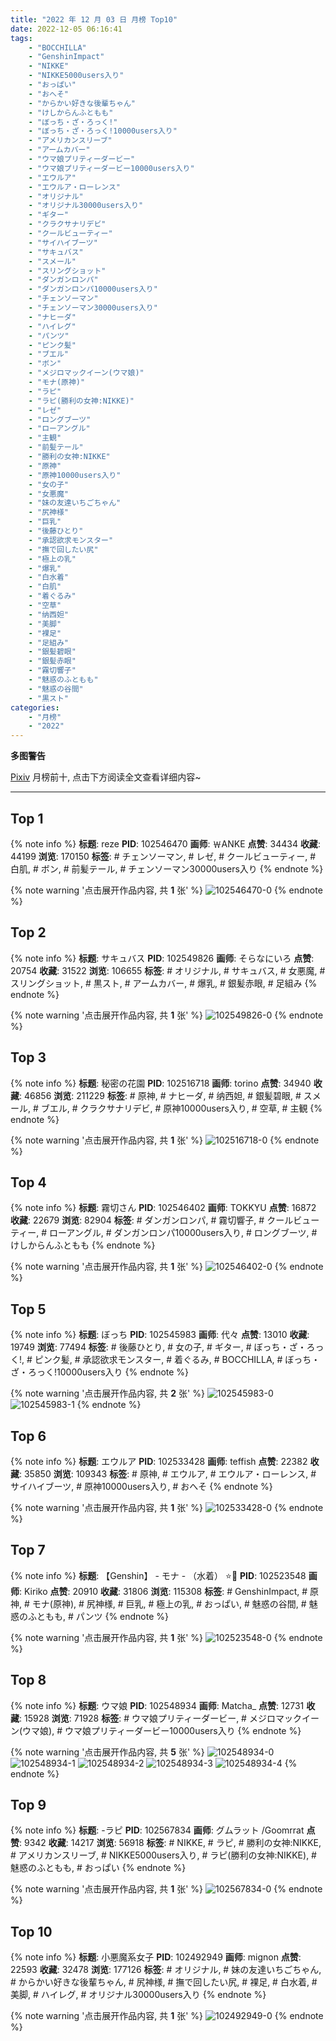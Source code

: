 ```yaml
---
title: "2022 年 12 月 03 日 月榜 Top10"
date: 2022-12-05 06:16:41
tags:
    - "BOCCHILLA"
    - "GenshinImpact"
    - "NIKKE"
    - "NIKKE5000users入り"
    - "おっぱい"
    - "おへそ"
    - "からかい好きな後輩ちゃん"
    - "けしからんふともも"
    - "ぼっち・ざ・ろっく!"
    - "ぼっち・ざ・ろっく!10000users入り"
    - "アメリカンスリーブ"
    - "アームカバー"
    - "ウマ娘プリティーダービー"
    - "ウマ娘プリティーダービー10000users入り"
    - "エウルア"
    - "エウルア・ローレンス"
    - "オリジナル"
    - "オリジナル30000users入り"
    - "ギター"
    - "クラクサナリデビ"
    - "クールビューティー"
    - "サイハイブーツ"
    - "サキュバス"
    - "スメール"
    - "スリングショット"
    - "ダンガンロンパ"
    - "ダンガンロンパ10000users入り"
    - "チェンソーマン"
    - "チェンソーマン30000users入り"
    - "ナヒーダ"
    - "ハイレグ"
    - "パンツ"
    - "ピンク髪"
    - "ブエル"
    - "ボン"
    - "メジロマックイーン(ウマ娘)"
    - "モナ(原神)"
    - "ラピ"
    - "ラピ(勝利の女神:NIKKE)"
    - "レゼ"
    - "ロングブーツ"
    - "ローアングル"
    - "主観"
    - "前髪テール"
    - "勝利の女神:NIKKE"
    - "原神"
    - "原神10000users入り"
    - "女の子"
    - "女悪魔"
    - "妹の友達いちごちゃん"
    - "尻神様"
    - "巨乳"
    - "後藤ひとり"
    - "承認欲求モンスター"
    - "撫で回したい尻"
    - "極上の乳"
    - "爆乳"
    - "白水着"
    - "白肌"
    - "着ぐるみ"
    - "空草"
    - "纳西妲"
    - "美脚"
    - "裸足"
    - "足組み"
    - "銀髪碧眼"
    - "銀髪赤眼"
    - "霧切響子"
    - "魅惑のふともも"
    - "魅惑の谷間"
    - "黒スト"
categories:
    - "月榜"
    - "2022"
---
```


<i class="fa fa-triangle-exclamation"></i>**多图警告**<i class="fa fa-triangle-exclamation"></i>

[Pixiv](https://www.pixiv.net/) 月榜前十, 点击下方阅读全文查看详细内容~

<!-- more -->

---

## Top 1

{% note info %}
**标题**: reze
**PID**: 102546470 **画师**: ￦ANKE
**点赞**: 34434 **收藏**: 44199 **浏览**: 170150
**标签**: # チェンソーマン, # レゼ, # クールビューティー, # 白肌, # ボン, # 前髪テール, # チェンソーマン30000users入り
{% endnote %}

{% note warning '点击展开作品内容, 共 **1** 张' %}
![102546470-0](https://i.pixiv.re/img-original/img/2022/11/06/00/06/11/102546470_p0.jpg)
{% endnote %}

## Top 2

{% note info %}
**标题**: サキュバス
**PID**: 102549826 **画师**: そらなにいろ
**点赞**: 20754 **收藏**: 31522 **浏览**: 106655
**标签**: # オリジナル, # サキュバス, # 女悪魔, # スリングショット, # 黒スト, # アームカバー, # 爆乳, # 銀髪赤眼, # 足組み
{% endnote %}

{% note warning '点击展开作品内容, 共 **1** 张' %}
![102549826-0](https://i.pixiv.re/img-original/img/2022/11/06/02/12/14/102549826_p0.png)
{% endnote %}

## Top 3

{% note info %}
**标题**: 秘密の花園
**PID**: 102516718 **画师**: torino
**点赞**: 34940 **收藏**: 46856 **浏览**: 211229
**标签**: # 原神, # ナヒーダ, # 纳西妲, # 銀髪碧眼, # スメール, # ブエル, # クラクサナリデビ, # 原神10000users入り, # 空草, # 主観
{% endnote %}

{% note warning '点击展开作品内容, 共 **1** 张' %}
![102516718-0](https://i.pixiv.re/img-original/img/2022/11/05/00/00/10/102516718_p0.jpg)
{% endnote %}

## Top 4

{% note info %}
**标题**: 霧切さん
**PID**: 102546402 **画师**: TOKKYU
**点赞**: 16872 **收藏**: 22679 **浏览**: 82904
**标签**: # ダンガンロンパ, # 霧切響子, # クールビューティー, # ローアングル, # ダンガンロンパ10000users入り, # ロングブーツ, # けしからんふともも
{% endnote %}

{% note warning '点击展开作品内容, 共 **1** 张' %}
![102546402-0](https://i.pixiv.re/img-original/img/2022/11/06/00/04/48/102546402_p0.jpg)
{% endnote %}

## Top 5

{% note info %}
**标题**: ぼっち
**PID**: 102545983 **画师**: 代々
**点赞**: 13010 **收藏**: 19749 **浏览**: 77494
**标签**: # 後藤ひとり, # 女の子, # ギター, # ぼっち・ざ・ろっく!, # ピンク髪, # 承認欲求モンスター, # 着ぐるみ, # BOCCHILLA, # ぼっち・ざ・ろっく!10000users入り
{% endnote %}

{% note warning '点击展开作品内容, 共 **2** 张' %}
![102545983-0](https://i.pixiv.re/img-original/img/2022/11/08/17/19/34/102545983_p0.jpg)
![102545983-1](https://i.pixiv.re/img-original/img/2022/11/08/17/19/34/102545983_p1.jpg)
{% endnote %}

## Top 6

{% note info %}
**标题**: エウルア
**PID**: 102533428 **画师**: teffish
**点赞**: 22382 **收藏**: 35850 **浏览**: 109343
**标签**: # 原神, # エウルア, # エウルア・ローレンス, # サイハイブーツ, # 原神10000users入り, # おへそ
{% endnote %}

{% note warning '点击展开作品内容, 共 **1** 张' %}
![102533428-0](https://i.pixiv.re/img-original/img/2022/11/05/16/39/15/102533428_p0.jpg)
{% endnote %}

## Top 7

{% note info %}
**标题**: 【Genshin】 -  モナ -  （水着） ⭐🌙
**PID**: 102523548 **画师**: Kiriko
**点赞**: 20910 **收藏**: 31806 **浏览**: 115308
**标签**: # GenshinImpact, # 原神, # モナ(原神), # 尻神様, # 巨乳, # 極上の乳, # おっぱい, # 魅惑の谷間, # 魅惑のふともも, # パンツ
{% endnote %}

{% note warning '点击展开作品内容, 共 **1** 张' %}
![102523548-0](https://i.pixiv.re/img-original/img/2022/11/05/07/00/01/102523548_p0.png)
{% endnote %}

## Top 8

{% note info %}
**标题**: ウマ娘
**PID**: 102548934 **画师**: Matcha_
**点赞**: 12731 **收藏**: 15928 **浏览**: 71928
**标签**: # ウマ娘プリティーダービー, # メジロマックイーン(ウマ娘), # ウマ娘プリティーダービー10000users入り
{% endnote %}

{% note warning '点击展开作品内容, 共 **5** 张' %}
![102548934-0](https://i.pixiv.re/img-original/img/2022/11/06/01/30/02/102548934_p0.jpg)
![102548934-1](https://i.pixiv.re/img-original/img/2022/11/06/01/30/02/102548934_p1.jpg)
![102548934-2](https://i.pixiv.re/img-original/img/2022/11/06/01/30/02/102548934_p2.jpg)
![102548934-3](https://i.pixiv.re/img-original/img/2022/11/06/01/30/02/102548934_p3.jpg)
![102548934-4](https://i.pixiv.re/img-original/img/2022/11/06/01/30/02/102548934_p4.jpg)
{% endnote %}

## Top 9

{% note info %}
**标题**: -ラピ
**PID**: 102567834 **画师**: グムラット /Goomrrat
**点赞**: 9342 **收藏**: 14217 **浏览**: 56918
**标签**: # NIKKE, # ラピ, # 勝利の女神:NIKKE, # アメリカンスリーブ, # NIKKE5000users入り, # ラピ(勝利の女神:NIKKE), # 魅惑のふともも, # おっぱい
{% endnote %}

{% note warning '点击展开作品内容, 共 **1** 张' %}
![102567834-0](https://i.pixiv.re/img-original/img/2022/11/06/22/08/18/102567834_p0.png)
{% endnote %}

## Top 10

{% note info %}
**标题**: 小悪魔系女子
**PID**: 102492949 **画师**: mignon
**点赞**: 22593 **收藏**: 32478 **浏览**: 177126
**标签**: # オリジナル, # 妹の友達いちごちゃん, # からかい好きな後輩ちゃん, # 尻神様, # 撫で回したい尻, # 裸足, # 白水着, # 美脚, # ハイレグ, # オリジナル30000users入り
{% endnote %}

{% note warning '点击展开作品内容, 共 **1** 张' %}
![102492949-0](https://i.pixiv.re/img-original/img/2022/11/04/00/47/01/102492949_p0.jpg)
{% endnote %}
